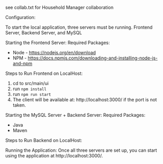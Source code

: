 see collab.txt for Household Manager collaboration

Configuration:

To start the local application, three servers must be running. Frontend Server, Backend Server, and MySQL

Starting the Frontend Server:
Required Packages:
- Node - https://nodejs.org/en/download
- NPM - https://docs.npmjs.com/downloading-and-installing-node-js-and-npm

Steps to Run Frontend on LocalHost:
1. cd to src/main/ui
2. run `npm install` 
3. run `npm run start`
4. The client will be available at: http://localhost:3000/ if the port is not taken.

Starting the MySQL Server + Backend Server:
Required Packages:
- Java
- Maven

Steps to Run Backend on LocalHost:

Running the Application:
Once all three servers are set up, you can start using the application at http://localhost:3000/.